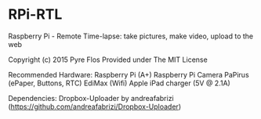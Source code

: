 # RPi-RTL
Raspberry Pi - Remote Time-lapse: take pictures, make video, upload to the web

Copyright (c) 2015 Pyre Flos
Provided under The MIT License

Recommended Hardware:
    Raspberry Pi (A+)
    Raspberry Pi Camera
    PaPirus (ePaper, Buttons, RTC)
    EdiMax (Wifi)
    Apple iPad charger (5V @ 2.1A)

Dependencies:
    Dropbox-Uploader by andreafabrizi  (https://github.com/andreafabrizi/Dropbox-Uploader)
